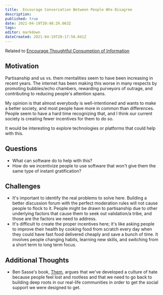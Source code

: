 ```yaml
---
title:  Encourage Conversation Between People Who Disagree
description: 
published: true
date: 2021-04-19T20:48:29.063Z
tags: 
editor: markdown
dateCreated: 2021-04-19T20:17:50.041Z
---
```


Related to [Encourage Thoughtful Consumption of Information](encourage-thinking)

## Motivation

Partisanship and us vs. them mentalities seem to have been increasing in recent years. The internet has been making this worse in many respects by promoting bubbles/echo chambers, rewarding purveyors of outrage, and contributing to reducing people's attention spans.

My opinion is that almost everybody is well-intentioned and wants to make a better society, and most people have more in common than differences. People seem to have a hard time recognizing that, and I think our current society is creating fewer incentives for them to do so.

It would be interesting to explore technologies or platforms that could help with this.

## Questions

- What can software do to help with this?
- How do we incentivize people to use software that won't give them the same type of instant gratification?

## Challenges
- It's important to identify the real problems to solve here. Building a better discussion forum with the perfect moderation rules will not cause people to flock to it. People might be drawn to partisanship due to other underlying factors that cause them to seek out validation/a tribe, and those are the factors we need to address.
- It's difficult to create the proper incentives here; it's like asking people to improve their health by cooking food from scratch every day when they could have fast food delivered cheaply and save a bunch of time. It involves people changing habits, learning new skills, and switching from a short term to long term focus.

## Additional Thoughts
- Ben Sasse's book, [Them](https://www.amazon.com/dp/1250193680), argues that we've developed a culture of hate because people feel lost and rootless and that we need to go back to building deep roots in our real-life communities in order to get the social support we were designed to get.

